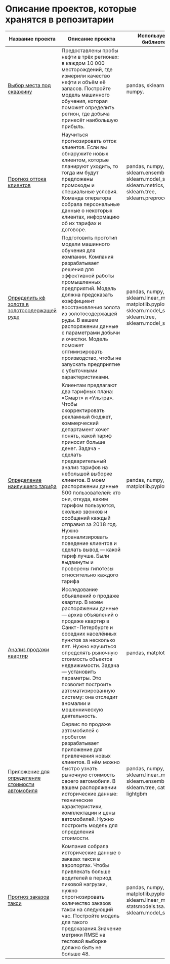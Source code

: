 # Описание проектов, которые хранятся в репозитарии

Название проекта | Описание проекта | Используемые библиотеки
------------ | ------------- | -------------
[Выбор места под скважину](https://github.com/maksik1405/Yandex_Practicum/tree/main/well_location) | Предоставлены пробы нефти в трёх регионах: в каждом 10 000 месторождений, где измерили качество нефти и объём её запасов. Постройте модель машинного обучения, которая поможет определить регион, где добыча принесёт наибольшую прибыль. | pandas, sklearn.metrics, numpy.   
[Прогноз оттока клиентов](https://github.com/maksik1405/Yandex_Practicum/tree/main/customer_churn) | Научиться прогнозировать отток клиентов. Если вы обнаружите новых клиентом, которые планируют уходить, то тогда им будут предложены промокоды и специальные условия. Команда оператора собрала персональные данные о некоторых клиентах, информацию об их тарифах и договоре. | pandas, numpy, sklearn.ensemble, sklearn.model_selection, sklearn.metrics, sklearn.tree, sklearn.preprocessing.  
[Определить кф золота в золотосодержащей руде](https://github.com/maksik1405/Yandex_Practicum/tree/main/gold_ore) | Подготовить прототип модели машинного обучения для компании. Компания разрабатывает решения для эффективной работы промышленных предприятий. Модель должна предсказать коэффициент восстановления золота из золотосодержащей руды. В вашем распоряжении данные с параметрами добычи и очистки. Модель поможет оптимизировать производство, чтобы не запускать предприятие с убыточными характеристиками. | pandas, numpy, sklearn.linear_model, matplotlib.pyplot, sklearn.model_selection, sklearn.tree, sklearn.model_selection. 
[Определение наилучшего тарифа](https://github.com/maksik1405/Yandex_Practicum/tree/main/tariff) | Клиентам предлагают два тарифных плана: «Смарт» и «Ультра». Чтобы скорректировать рекламный бюджет, коммерческий департамент хочет понять, какой тариф приносит больше денег. Задача - сделать предварительный анализ тарифов на небольшой выборке клиентов. В моем распоряжении данные 500 пользователей: кто они, откуда, каким тарифом пользуются, сколько звонков и сообщений каждый отправил за 2018 год. Нужно проанализировать поведение клиентов и сделать вывод — какой тариф лучше. Были выдвинуты и проверены гипотезы относительно каждого тарифа | pandas, numpy, matplotlib.pyplot, scipy
[Анализ продажи квартир](https://github.com/maksik1405/Yandex_Practicum/tree/main/sale_flat) | Исследование объявлений о продаже квартир. В моем распоряжении данные — архив объявлений о продаже квартир в Санкт-Петербурге и соседних населённых пунктов за несколько лет. Нужно научиться определять рыночную стоимость объектов недвижимости. Задача — установить параметры. Это позволит построить автоматизированную систему: она отследит аномалии и мошенническую деятельность. | pandas, matplotlib.pyplot
[Приложение для определение стоимости автомобиля](https://github.com/maksik1405/Yandex_Practicum/tree/main/sale_car) | Сервис по продаже автомобилей с пробегом разрабатывает приложение для привлечения новых клиентов. В нём можно быстро узнать рыночную стоимость своего автомобиля. В вашем распоряжении исторические данные: технические характеристики, комплектации и цены автомобилей. Нужно построить модель для определения стоимости. | pandas, numpy, sklearn.linear_model, sklearn.ensemble, sklearn.tree, catboost, lightgbm
[Прогноз заказов такси](https://github.com/maksik1405/Yandex_Practicum/tree/main/taxi_order_forecast) | Компания собрала исторические данные о заказах такси в аэропортах. Чтобы привлекать больше водителей в период пиковой нагрузки, нужно спрогнозировать количество заказов такси на следующий час. Постройте модель для такого предсказания.Значение метрики RMSE на тестовой выборке должно быть не больше 48. | pandas, numpy, matplotlib.pyplot, sklearn.linear_model, statsmodels.tsa.seasonal, sklearn.model_selection


